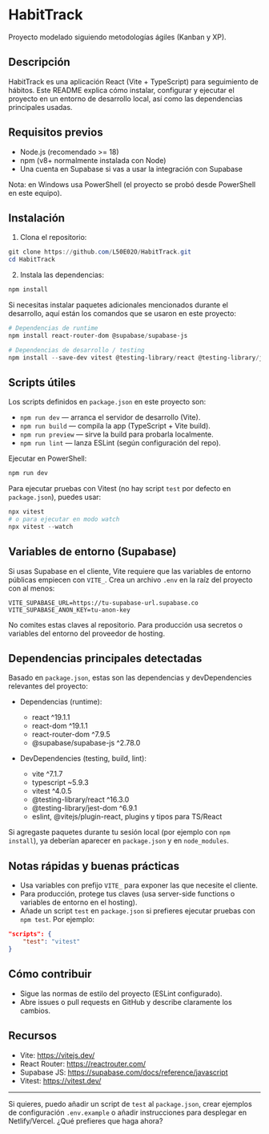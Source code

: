 # HabitTrack
Proyecto modelado siguiendo metodologías ágiles (Kanban y XP).

## Descripción
HabitTrack es una aplicación React (Vite + TypeScript) para seguimiento de hábitos. Este README explica cómo instalar, configurar y ejecutar el proyecto en un entorno de desarrollo local, así como las dependencias principales usadas.

## Requisitos previos
- Node.js (recomendado >= 18)
- npm (v8+ normalmente instalada con Node)
- Una cuenta en Supabase si vas a usar la integración con Supabase

Nota: en Windows usa PowerShell (el proyecto se probó desde PowerShell en este equipo).

## Instalación
1. Clona el repositorio:

```powershell
git clone https://github.com/L50E02O/HabitTrack.git
cd HabitTrack
```

2. Instala las dependencias:

```powershell
npm install
```

Si necesitas instalar paquetes adicionales mencionados durante el desarrollo, aquí están los comandos que se usaron en este proyecto:

```powershell
# Dependencias de runtime
npm install react-router-dom @supabase/supabase-js

# Dependencias de desarrollo / testing
npm install --save-dev vitest @testing-library/react @testing-library/jest-dom
```

## Scripts útiles
Los scripts definidos en `package.json` en este proyecto son:

- `npm run dev` — arranca el servidor de desarrollo (Vite).
- `npm run build` — compila la app (TypeScript + Vite build).
- `npm run preview` — sirve la build para probarla localmente.
- `npm run lint` — lanza ESLint (según configuración del repo).

Ejecutar en PowerShell:

```powershell
npm run dev
```

Para ejecutar pruebas con Vitest (no hay script `test` por defecto en `package.json`), puedes usar:

```powershell
npx vitest
# o para ejecutar en modo watch
npx vitest --watch
```

## Variables de entorno (Supabase)
Si usas Supabase en el cliente, Vite requiere que las variables de entorno públicas empiecen con `VITE_`. Crea un archivo `.env` en la raíz del proyecto con al menos:

```text
VITE_SUPABASE_URL=https://tu-supabase-url.supabase.co
VITE_SUPABASE_ANON_KEY=tu-anon-key
```

No comites estas claves al repositorio. Para producción usa secretos o variables del entorno del proveedor de hosting.

## Dependencias principales detectadas
Basado en `package.json`, estas son las dependencias y devDependencies relevantes del proyecto:

- Dependencias (runtime):
	- react ^19.1.1
	- react-dom ^19.1.1
	- react-router-dom ^7.9.5
	- @supabase/supabase-js ^2.78.0

- DevDependencies (testing, build, lint):
	- vite ^7.1.7
	- typescript ~5.9.3
	- vitest ^4.0.5
	- @testing-library/react ^16.3.0
	- @testing-library/jest-dom ^6.9.1
	- eslint, @vitejs/plugin-react, plugins y tipos para TS/React

Si agregaste paquetes durante tu sesión local (por ejemplo con `npm install`), ya deberían aparecer en `package.json` y en `node_modules`.

## Notas rápidas y buenas prácticas
- Usa variables con prefijo `VITE_` para exponer las que necesite el cliente.
- Para producción, protege tus claves (usa server-side functions o variables de entorno en el hosting).
- Añade un script `test` en `package.json` si prefieres ejecutar pruebas con `npm test`. Por ejemplo:

```json
"scripts": {
	"test": "vitest"
}
```

## Cómo contribuir
- Sigue las normas de estilo del proyecto (ESLint configurado).
- Abre issues o pull requests en GitHub y describe claramente los cambios.

## Recursos
- Vite: https://vitejs.dev/
- React Router: https://reactrouter.com/
- Supabase JS: https://supabase.com/docs/reference/javascript
- Vitest: https://vitest.dev/

---

Si quieres, puedo añadir un script de `test` al `package.json`, crear ejemplos de configuración `.env.example` o añadir instrucciones para desplegar en Netlify/Vercel. ¿Qué prefieres que haga ahora?

